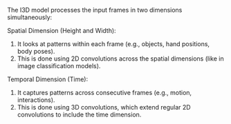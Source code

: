 The I3D model processes the input frames in two dimensions simultaneously:

Spatial Dimension (Height and Width):

1. It looks at patterns within each frame (e.g., objects, hand positions, body poses).
2. This is done using 2D convolutions across the spatial dimensions (like in image classification models).

Temporal Dimension (Time):
1. It captures patterns across consecutive frames (e.g., motion, interactions).
2. This is done using 3D convolutions, which extend regular 2D convolutions to include the time dimension.